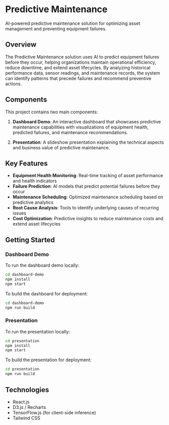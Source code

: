 # Predictive Maintenance

AI-powered predictive maintenance solution for optimizing asset management and preventing equipment failures.

## Overview

The Predictive Maintenance solution uses AI to predict equipment failures before they occur, helping organizations maintain operational efficiency, reduce downtime, and extend asset lifecycles. By analyzing historical performance data, sensor readings, and maintenance records, the system can identify patterns that precede failures and recommend preventive actions.

## Components

This project contains two main components:

1. **Dashboard Demo**: An interactive dashboard that showcases predictive maintenance capabilities with visualizations of equipment health, predicted failures, and maintenance recommendations.

2. **Presentation**: A slideshow presentation explaining the technical aspects and business value of predictive maintenance.

## Key Features

- **Equipment Health Monitoring**: Real-time tracking of asset performance and health indicators
- **Failure Prediction**: AI models that predict potential failures before they occur
- **Maintenance Scheduling**: Optimized maintenance scheduling based on predictive analytics
- **Root Cause Analysis**: Tools to identify underlying causes of recurring issues
- **Cost Optimization**: Predictive insights to reduce maintenance costs and extend asset lifecycles

## Getting Started

### Dashboard Demo

To run the dashboard demo locally:

```bash
cd dashboard-demo
npm install
npm start
```

To build the dashboard for deployment:

```bash
cd dashboard-demo
npm run build
```

### Presentation

To run the presentation locally:

```bash
cd presentation
npm install
npm start
```

To build the presentation for deployment:

```bash
cd presentation
npm run build
```

## Technologies

- React.js
- D3.js / Recharts
- TensorFlow.js (for client-side inference)
- Tailwind CSS 